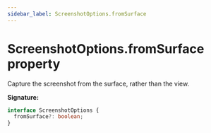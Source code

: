 ```yaml
---
sidebar_label: ScreenshotOptions.fromSurface
---
```


# ScreenshotOptions.fromSurface property

Capture the screenshot from the surface, rather than the view.

**Signature:**

```typescript
interface ScreenshotOptions {
  fromSurface?: boolean;
}
```
